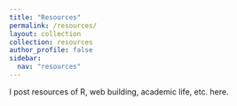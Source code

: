 ```yaml
---
title: "Resources"
permalink: /resources/
layout: collection
collection: resources
author_profile: false
sidebar:
  nav: "resources"
---
```


I post resources of R, web building, academic life, etc. here.